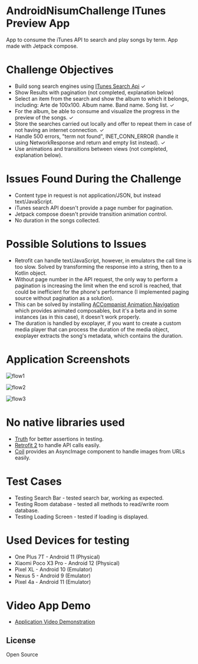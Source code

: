 # AndroidNisumChallenge ITunes Preview App
App to consume the iTunes API to search and play songs by term. App made with Jetpack compose.

# Challenge Objectives

- Build song search engines using [ITunes Search Api](https://developer.apple.com/library/archive/documentation/AudioVideo/Conceptual/iTuneSearchAPI/Searching.html#//apple_ref/doc/uid/TP40017632-CH5-SW1) ✓
- Show Results with pagination (not completed, explanation below)
- Select an item from the search and show the album to which it belongs, including: Arte de 100x100. Album name. Band name. Song list. ✓
- For the album, be able to consume and visualize the progress in the preview of the songs. ✓
- Store the searches carried out locally and offer to repeat them in case of not having an internet connection. ✓
- Handle 500 errors, "term not found", INET_CONN_ERROR (handle it using NetworkResponse and return and empty list instead). ✓
- Use animations and transitions between views (not completed, explanation below).



# Issues Found During the Challenge

- Content type in request is not application/JSON, but instead text/JavaScript.
- iTunes search API doesn't provide a page number for pagination.
- Jetpack compose doesn't provide transition animation control.
- No duration in the songs collected.

# Possible Solutions to Issues
- Retrofit can handle text/JavaScript, however, in emulators the call time is too slow. Solved by transforming the response into a string, then to a Kotlin object.
- Without page number in the API request, the only way to perform a pagination is increasing the limit when the end scroll is reached, that could be inefficient for the phone's performance (I implemented paging source without pagination as a solution).
- This can be solved by installing [ACCompanist Animation Navigation](https://google.github.io/accompanist/navigation-animation) which provides animated composables, but it's a beta and in some instances (as in this case), it doesn't work properly.
- The duration is handled by exoplayer, if you want to create a custom media player that can process the duration of the media object, exoplayer extracts the song's metadata, which contains the duration.


# Application Screenshots

![flow1](https://user-images.githubusercontent.com/42783065/189199478-39553be2-17ec-4673-a5cb-67910247d91e.jpeg)

![flow2](https://user-images.githubusercontent.com/42783065/189199564-b0cf819c-5d92-475d-81ec-4d82e7ec3ad7.jpeg)

![flow3](https://user-images.githubusercontent.com/42783065/189199578-d3119c1e-e5b3-4817-82da-98bcc24f8651.jpeg)

# No native libraries used

- [Truth](https://truth.dev/) for better assertions in testing.
- [Retrofit 2](https://square.github.io/retrofit/) to handle API calls easily.
- [Coil](https://coil-kt.github.io/coil/compose/) provides an AsyncImage component to handle images from URLs easily.

# Test Cases

- Testing Search Bar - tested search bar, working as expected.
- Testing Room database - tested all methods to read/write room database.
- Testing Loading Screen - tested if loading is displayed.

# Used Devices for testing

- One Plus 7T - Android 11 (Physical)
- Xiaomi Poco X3 Pro - Android 12 (Physical)
- Pixel XL - Android 10 (Emulator)
- Nexus 5 - Android 9 (Emulator)
- Pixel 4a - Android 11 (Emulator)

# Video App Demo

- [Application Video Demonstration](https://drive.google.com/file/d/15plr1-01Rkvbpn_q4qsGTZlsBhSDX9lB/view?usp=sharing)


## License

Open Source
